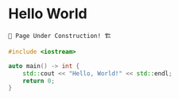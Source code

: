 # Hello World

```admonish warning
🚧 Page Under Construction! 🏗️
```

```cpp
#include <iostream>

auto main() -> int {
    std::cout << "Hello, World!" << std::endl;
    return 0;
}
```
